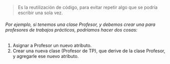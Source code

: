 >  Es la reutilización de código, para evitar repetir algo que se podría escribir una sola vez.
######  Por ejemplo, si tenemos una clase Profesor, y debemos crear una para profesores de trabajos prácticos, podríamos hacer dos cosas:

1. Asignar a Profesor un nuevo atributo.
2. Crear una nueva clase (Profesor de TP), que derive de la clase Profesor, y agregarle ese nuevo atributo.